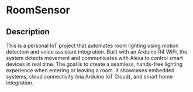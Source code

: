 # RoomSensor
## Description
This is a personal IoT project that automates room lighting using motion detection and voice assistant integration. Built with an Arduino R4 WiFi, the system detects movement and communicates with Alexa to control smart devices in real time. The goal is to create a seamless, hands-free lighting experience when entering or leaving a room. It showcases embedded systems, cloud connectivity (via Arduino IoT Cloud), and smart home integration.
